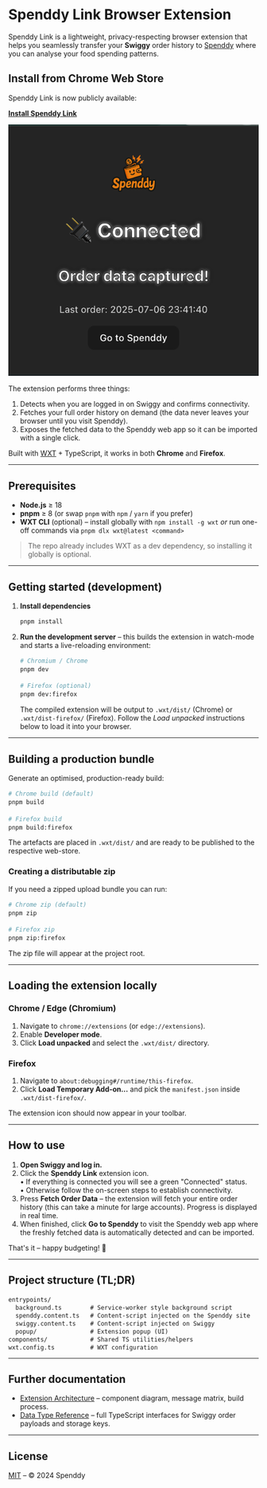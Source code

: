 # Spenddy Link Browser Extension

Spenddy Link is a lightweight, privacy-respecting browser extension that helps you seamlessly transfer your **Swiggy** order history to [Spenddy](https://spenddy.fyi/) where you can analyse your food spending patterns.

## Install from Chrome Web Store

Spenddy Link is now publicly available:

[**Install Spenddy Link**](https://chromewebstore.google.com/detail/mibpmhoncjmniigifepbckapmoflkglo)

![Spenddy Link Demo](assets/demo/demo_01.png)

The extension performs three things:

1. Detects when you are logged in on Swiggy and confirms connectivity.
2. Fetches your full order history on demand (the data never leaves your browser until you visit Spenddy).
3. Exposes the fetched data to the Spenddy web app so it can be imported with a single click.

Built with [WXT](https://wxt.dev/) + TypeScript, it works in both **Chrome** and **Firefox**.

---

## Prerequisites

* **Node.js** ≥ 18
* **pnpm** ≥ 8 (or swap `pnpm` with `npm` / `yarn` if you prefer)
* **WXT CLI** (optional) – install globally with `npm install -g wxt` *or* run one-off commands via `pnpm dlx wxt@latest <command>`

> The repo already includes WXT as a dev dependency, so installing it globally is optional.

---

## Getting started (development)

1. **Install dependencies**

   ```bash
   pnpm install
   ```

2. **Run the development server** – this builds the extension in watch-mode and starts a live-reloading environment:

   ```bash
   # Chromium / Chrome
   pnpm dev

   # Firefox (optional)
   pnpm dev:firefox
   ```

   The compiled extension will be output to `.wxt/dist/` (Chrome) or `.wxt/dist-firefox/` (Firefox). Follow the *Load unpacked* instructions below to load it into your browser.

---

## Building a production bundle

Generate an optimised, production-ready build:

```bash
# Chrome build (default)
pnpm build

# Firefox build
pnpm build:firefox
```

The artefacts are placed in `.wxt/dist/` and are ready to be published to the respective web-store.

### Creating a distributable zip

If you need a zipped upload bundle you can run:

```bash
# Chrome zip (default)
pnpm zip

# Firefox zip
pnpm zip:firefox
```

The zip file will appear at the project root.

---

## Loading the extension locally

### Chrome / Edge (Chromium)

1. Navigate to `chrome://extensions` (or `edge://extensions`).
2. Enable **Developer mode**.
3. Click **Load unpacked** and select the `.wxt/dist/` directory.

### Firefox

1. Navigate to `about:debugging#/runtime/this-firefox`.
2. Click **Load Temporary Add-on…** and pick the `manifest.json` inside `.wxt/dist-firefox/`.

The extension icon should now appear in your toolbar.

---

## How to use

1. **Open Swiggy and log in.**
2. Click the **Spenddy Link** extension icon.  
   • If everything is connected you will see a green "Connected" status.  
   • Otherwise follow the on-screen steps to establish connectivity.
3. Press **Fetch Order Data** – the extension will fetch your entire order history (this can take a minute for large accounts). Progress is displayed in real time.
4. When finished, click **Go to Spenddy** to visit the Spenddy web app where the freshly fetched data is automatically detected and can be imported.

That's it – happy budgeting! 🎉

---

## Project structure (TL;DR)

```
entrypoints/
  background.ts        # Service-worker style background script
  spenddy.content.ts   # Content-script injected on the Spenddy site
  swiggy.content.ts    # Content-script injected on Swiggy
  popup/               # Extension popup (UI)
components/            # Shared TS utilities/helpers
wxt.config.ts          # WXT configuration
```

---

## Further documentation

* [Extension Architecture](docs/ARCHITECTURE.md) – component diagram, message matrix, build process.
* [Data Type Reference](docs/DATA_TYPES.md) – full TypeScript interfaces for Swiggy order payloads and storage keys.

---

## License

[MIT](LICENSE) – © 2024 Spenddy
